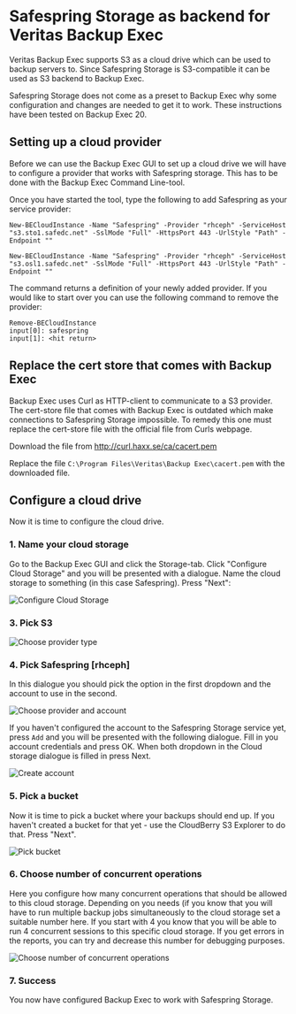 # Safespring Storage as backend for Veritas Backup Exec

Veritas Backup Exec supports S3 as a cloud drive which can be used to
backup servers to. Since Safespring Storage is S3-compatible it can be
used as S3 backend to Backup Exec.

Safespring Storage does not come as a preset to Backup Exec why some
configuration and changes are needed to get it to work. These instructions
have been tested on Backup Exec 20.

## Setting up a cloud provider

Before we can use the Backup Exec GUI to set up a cloud drive we will have to
configure a provider that works with Safespring storage. This has to be done
with the Backup Exec Command Line-tool.

Once you have started the tool,  type the following to add Safespring as your service provider:

``` tab="Swedish account"
New-BECloudInstance -Name "Safespring" -Provider "rhceph" -ServiceHost "s3.sto1.safedc.net" -SslMode "Full" -HttpsPort 443 -UrlStyle "Path" -Endpoint ""
```

``` tab="Norwegian account"
New-BECloudInstance -Name "Safespring" -Provider "rhceph" -ServiceHost "s3.osl1.safedc.net" -SslMode "Full" -HttpsPort 443 -UrlStyle "Path" -Endpoint ""
```

The command returns a definition of your newly added provider. If you would like
to start over you can use the following command to remove the provider:

```code
Remove-BECloudInstance
input[0]: safespring
input[1]: <hit return>
```

## Replace the cert store that comes with Backup Exec
Backup Exec uses Curl as HTTP-client to communicate to a S3 provider. The
cert-store file that comes with Backup Exec is outdated which make connections
to Safespring Storage impossible. To remedy this one must replace the cert-store
file with the official file from Curls webpage.

Download the file from http://curl.haxx.se/ca/cacert.pem

Replace the file `C:\Program Files\Veritas\Backup Exec\cacert.pem` with the downloaded file.

## Configure a cloud drive
Now it is time to configure the cloud drive.

### 1. Name your cloud storage

Go to the Backup Exec GUI and click the Storage-tab. Click "Configure Cloud Storage" and you will be presented
with a dialogue. Name the cloud storage to something (in this case Safespring). Press "Next":

![Configure Cloud Storage](/images/create-cloud-storage-01.png)

### 3. Pick S3

![Choose provider type](/images/create-cloud-storage-02.png)

### 4. Pick Safespring [rhceph]
In this dialogue you should pick the  option in the first dropdown and the account to use in the second.

![Choose provider and account](/images/create-cloud-storage-03.png)

If you haven't configured the account to the Safespring Storage service yet, press `Add` and you will be presented with the following dialogue. Fill in you account credentials and press OK. When both dropdown in the Cloud storage dialogue is filled in press Next.

![Create account](/images/create-cloud-storage-04.png)


### 5. Pick a bucket

Now it is time to pick a bucket where your backups should end up. If you haven't created a bucket for that yet - use the CloudBerry S3 Explorer to do that. Press "Next".

![Pick bucket](/images/create-cloud-storage-05.png)

### 6. Choose number of concurrent operations
Here you configure how many concurrent operations that should be allowed to this cloud storage. Depending on you needs (if you know that you will have to run multiple backup jobs simultaneously to the cloud storage set a suitable number here. If you start with 4 you know that you will be able to run 4 concurrent sessions to this specific cloud storage. If you get errors in the reports, you can try and decrease this number for debugging purposes.

![Choose number of concurrent operations](/images/create-cloud-storage-06.png)

### 7. Success
You now have configured Backup Exec to work with Safespring Storage.
